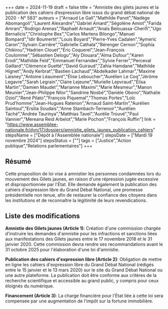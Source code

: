 +++
date = 2024-11-19
draft = false
title = "Amnistie des gilets jaunes et la publication des cahiers d’expression libre issus du grand débat national de 2020 - N° 583"
auteurs = ["Arnaud Le Gall","Mathilde Panot","Nadège Abomangoli","Laurent Alexandre","Gabriel Amard","Ségolène Amiot","Farida Amrani","Rodrigo Arenas","Raphaël Arnault","Anaïs Belouassa-Cherifi","Ugo Bernalicis","Christophe Bex","Carlos Martens Bilongo","Manuel Bompard","Idir Boumertit","Louis Boyard","Pierre-Yves Cadalen","Aymeric Caron","Sylvain Carrière","Gabrielle Cathala","Bérenger Cernon","Sophia Chikirou","Hadrien Clouet","Éric Coquerel","Jean-François Coulomme","Sébastien Delogu","Aly Diouara","Alma Dufour","Karen Erodi","Mathilde Feld","Emmanuel Fernandes","Sylvie Ferrer","Perceval Gaillard","Clémence Guetté","David Guiraud","Zahia Hamdane","Mathilde Hignet","Andy Kerbrat","Bastien Lachaud","Abdelkader Lahmar","Maxime Laisney","Antoine Léaument","Élise Leboucher","Aurélien Le Coq","Jérôme Legavre","Sarah Legrain","Claire Lejeune","Murielle Lepvraud","Élisa Martin","Damien Maudet","Marianne Maximi","Marie Mesmeur","Manon Meunier","Jean-Philippe Nilor","Sandrine Nosbé","Danièle Obono","Nathalie Oziol","René Pilato","François Piquemal","Thomas Portes","Loïc Prud’homme","Jean-Hugues Ratenon","Arnaud Saint-Martin","Aurélien Saintoul","Ersilia Soudais","Anne Stambach-Terrenoir","Aurélien Taché","Andrée Taurinya","Matthias Tavel","Aurélie Trouvé","Paul Vannier","Mereana Reid Arbelot","Marie Pochon","François Ruffin"]
link = "https://www.assemblee-nationale.fr/dyn/17/dossiers/amnistie_gilets_jaunes_publication_cahiers"
stepsName = ["Dépôt à l'Assemblée nationale"]
stepsDate = ["Mardi 19 novembre 2024"]
stepsStatus = [""]
tags = ["Justice","Action publique","Relations parlementaires"]
+++

## Résumé

Cette proposition de loi vise à amnistier les personnes condamnées lors du mouvement des Gilets jaunes, en raison d'une répression jugée excessive et disproportionnée par l'État. Elle demande également la publication des cahiers d'expression libre du Grand Débat National, une promesse présidentielle non tenue, afin de restaurer la confiance des citoyens dans les institutions et de reconnaître la légitimité de leurs revendications.

## Liste des modifications

**Amnistie des Gilets jaunes (Article 1)**: Création d'une commission chargée d'instruire les demandes d'amnistie pour les infractions et sanctions liées aux manifestations des Gilets jaunes entre le 17 novembre 2018 et le 31 janvier 2020. Cette commission devra rendre ses recommandations avant le 31 octobre 2025 pour l'élaboration d'une loi d'amnistie.

**Publication des cahiers d'expression libre (Article 2)**: Obligation de mettre en ligne les cahiers d'expression libre du Grand Débat National (rédigés entre le 15 janvier et le 13 mars 2020) sur le site du Grand Débat National ou une autre plateforme. La publication doit être conforme aux critères de la recherche scientifique et accessible au grand public, y compris pour ceux éloignés du numérique.

**Financement (Article 3)**: La charge financière pour l'État liée à cette loi sera compensée par une augmentation de l'impôt sur la fortune immobilière.
